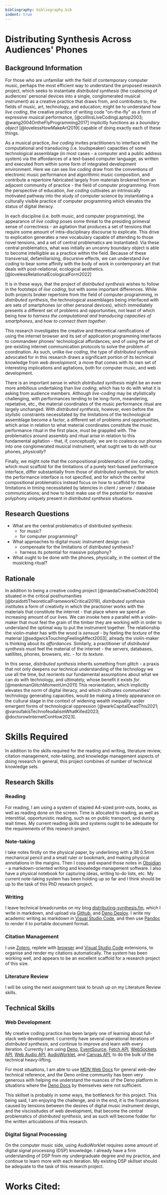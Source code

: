 ```yaml
---
bibliography: bibliography.bib
indent: true
---
```


# Distributing Synthesis Across Audiences' Phones

## Background Information

For those who are unfamiliar with the field of contemporary computer music, perhaps the most efficient way to understand the proposed research project, which seeks to instantiate *distributed synthesis* (the coalescing of audiences' personal devices into a single, conglomerated musical instrument) as a creative practice that draws from, and contributes to, the fields of music, art, technology, and education; might be to understand how *live coding*, the creative practice of writing code "on-the-fly" as a form of expressive musical performance, [@collinsLiveCodingLaptop2003; @wang2004OntheFlyProgramming2017] implicitly functions as a *boundary object* [@lovelessHowMakeArt2019] capable of doing exactly each of these things.

As a musical practice, *live coding* invites practitioners to interface with the computational and transducing (i.e. loudspeaker) capacities of some technological assemblage (in most cases - a computer and a public address system) via the affordances of a text-based computer language, as written and executed from within some form of integrated development environment.  Here we can see *live coding* draw from the conventions of electronic music performance and algorithmic music composition, and contribute a repertoire fabricated largely from materials brokered from an adjacent community of practice - the field of computer programming.  From the perspective of education, *live coding* cultivates an intrinsically motivated pathway into the study of computer science by instantiating a culturally visible practice of computer programming which elevates the status of digital literacy.

In each discipline (i.e. both music, and computer programming), the appearance of *live coding* poses some threat to the presiding primeval sense of correctness - an agitation that produces a set of tensions that require some amount of intra-disciplinary discourse to explicate.  This drive to explication generates a new vocabulary capable of attending to those novel tensions, and a set of central problematics are instantiated.  Via these central problematics, what was initially an uncanny boundary object is able to become intelligible as a practice within the field.  Because of these transversal, defamiliarising, discursive effects, we can understand *live coding* to bear some affinity with the body of work in contemporary art that deals with post-relational, ecological aesthetics. [@lovelessRelationalEcologicalForm2022]

It is in these ways, that the project of *distributed synthesis* wishes to follow in the footsteps of *live coding*, but with some important differences.  While both projects broker repertoire from the field of computer programming, in *distributed synthesis*, the technological assemblages being interfaced with are sets of smartphones (or other personal devices), which immediately presents a different set of problems and opportunities, not least of which being *how to harness the computational and transducing capacities of smartphones*, and *how to connect them together*.

This research investigates the creative and theoretical ramifications of using the internet browser and its set of application programming interfaces to commandeer phones' technological affordances, and of using the set of pre-existing internet communication protocols to solve the problem of coordination.  As such, unlike *live coding*, the type of *distributed synthesis* advocated for in this research draws a significant portion of its technical knowledge from *web development*, a move that comes with its own set of interesting implications and agitations, both for computer music, and web development.

There is an important sense in which *distributed synthesis* might be an even more ambitious undertaking than *live coding*, which has to do with what it is asking from audience members.  Although *live-coding* may be stylistically challenging, with performances tending to be long-form, meandering, repetative, etc., the material coordinates of the music performance ritual are largely unchanged.  With *distributed synthesis*, however, even before the *stylistic* constraints necessitated by the limitations of the technological assemblage become a factor, a different set of problems and opportunities, which arise in relation to what material coordinates constitute the music performance ritual in the first place, must be grappled with.  The problematics around assembly and ritual arise in relation to this fundamental agitation - that, if, *conceptually*, we are to coalesce our phones into one conglomerated musical instrument, what ought we to do with our phones, *physically*?

Finally, we might note that the compositional problematics of *live coding*, which must scaffold for the limitations of a purely text-based performance interface, differ substantially from those of *distributed synthesis*, for which the performance interface is not specified, and for which the central compositional problematics instead focus on how to scaffold for the limitations in timing necessitated by latencies in client / server / database communications; and how to best make use of the potential for massive polyphony uniquely present in *distributed synthesis* situations.

## Research Questions

- What are the central problematics of distributed synthesis:
  - for music?
  - for computer programming?
- What approaches to digital music instrument design can:
  - compensate for the limitations of distributed synthesis?
  - harness its potential for massive polyphony?
- What ought to be done with the phones, physically, in the context of the musicking ritual?

## Rationale

In addition to being a creative coding project [@maedaCreativeCode2004] situated in the critical posthumanities [@braidottiTheoreticalFrameworkCritical2019], *distributed synthesis* institutes a form of creativity in which the practioner works with the materials that constitute the internet - that place where we spend an increasing amount of our lives.  We can invoke here a parallel with a violin-maker that must feel the grain of the timber they are working with in order to understand the optimal way to put the instrument together.  The relationship the violin-maker has with the wood is *sensual* - by feeling the *texture* of the material [@sedgwickTouchingFeelingAffect2003], already the violin-maker is thinking about its *affordances*.  Similarly, a practitioner of *distributed synthesis* must feel the material of the internet - the servers, databases, satillites, phones, browsers, etc. - for its *texture*.

In this sense, *distributed synthesis* inherits something from *glitch* - a praxis that not only deepens our technical understanding of the technology we use all the time, but reorients our fundamental assumptions about what we can do with technology, and ultimately, whose benefit it exists *for*. [@menkmanGlitchMomentUm2011]  This reorientation, which implicitly elevates the norm of digital literacy, and which cultivates communities' technology generating capacities, would be making a timely appearance on the cultural stage in the context of widening wealth inequality under emergent forms of technological oppression [@warkCapitalDeadThis2021; @varoufakisTechnofeudalismWhatKilled2023; @doctorowInternetConHow2023].

# Skills Required

In addition to the skills required for the reading and writing, literature review, citation management, note-taking, and knowledge management aspects of doing research in general, this project combines of number of technical knowledge sets.

## Research Skills

### Reading

For reading, I am using a system of stapled A4-sized print-outs, books, as well as reading done on the screen.  Time is allocated to reading, as well as interstitial, opportunistic reading, such as on public transport, and during wait times.  My current reading skills and systems ought to be adequate for the requirements of this research project.

### Note-taking

I take notes firstly on the physical paper, by underlining with a 3B 0.5mm mechanical pencil and a small ruler or bookmark, and making physical annotations in the margins.  Then I copy and expand those notes in [Obsidian](https://obsidian.md/) - a markdown-oriented writing and knowledge management software.  I also have a physical notebook for capturing ideas, writing to-do lists, etc.  My current note-taking system has been holding up so far and I think should be up to the task of this PhD research project.


### Writing

I leave technical breadcrumbs on my blog [distributing-synthesis.fm](https://distributing-synthesis.fm), which I write in markdown, and upload via [Github](https://github.com), and [Deno Deploy](https://deno.com/deploy).  I write my academic writing as markdown in [Visual Studio Code](https://code.visualstudio.com/), and then use [Pandoc](https://pandoc.org/) to render it to portable document format.

### Citation Management

I use [Zotero](https://www.zotero.org/), replete with [browser](https://www.zotero.org/download/connectors) and [Visual Studio Code](https://marketplace.visualstudio.com/items?itemName=mblode.zotero) extensions, to organise and render my citations automatically.  The system has been working well, and appears to be an excellent scaffold for a research project of this size.

### Literature Review

I will be using the next assignment task to brush up on my Literature Review skills.

## Technical Skills

### Web Development

My creative coding practice has been largely one of learning about full-stack web development.  I currently have several operational iterations of *distributed synthesis*, and continue to improve and learn with every iteration.  Currently I am using [Deno](https://docs.deno.com/), [EventSource](https://developer.mozilla.org/en-US/docs/Web/API/EventSource), [Fetch API](https://developer.mozilla.org/en-US/docs/Web/API/Fetch_API), [WebSockets API](https://developer.mozilla.org/en-US/docs/Web/API/WebSockets_API), [Web Audio API](https://developer.mozilla.org/en-US/docs/Web/API/Web_Audio_API), [AudioWorklet](https://developer.mozilla.org/en-US/docs/Web/API/AudioWorklet), and [Canvas API](https://developer.mozilla.org/en-US/docs/Web/API/Canvas_API), to do the bulk of the technical heavy-lifting.

For most situations, I am able to use [MDN Web Docs](https://developer.mozilla.org/en-US/) for general web-dev technical reference, and the Deno online community has been very generous with helping me understand the nuances of the Deno platform in situations where the [Deno Docs](https://docs.deno.com/) by themselves were not sufficient.

This skillset is probably in some ways, the bottleneck for this project.  This being said, I am enjoying the challenge, and in the end, it is the frustrations caused by tensions between the desires of digital music instrument design, and the viscissitudes of web development, that become the central problematics of *distributed synthesis*, and as such will become fodder for the written articulations of this research.

### Digital Signal Processing

On the computer music side, using AudioWorklet requires some amount of digital signal processing (DSP) knowledge.  I already have a firm understanding of DSP from my undergraduate degree and my practice, and continue to learn more with each iteration.  My existing DSP skillset should be adequate to the task of this research project.


# Works Cited:
